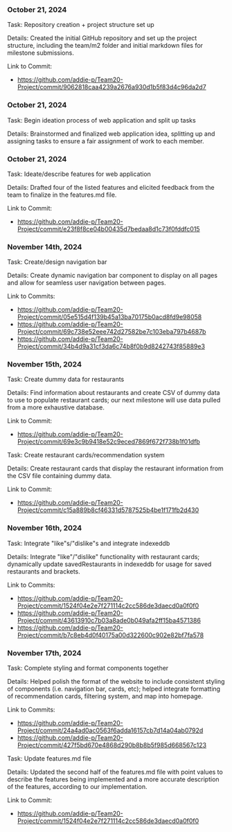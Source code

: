 ### October 21, 2024 

Task: Repository creation + project structure set up

Details: Created the initial GitHub repository and set up the project structure, including the team/m2 folder and initial markdown files for milestone submissions. 

Link to Commit: 
- https://github.com/addie-p/Team20-Project/commit/9062818caa4239a2676a930d1b5f83d4c96da2d7

### October 21, 2024 

Task: Begin ideation process of web application and split up tasks

Details: Brainstormed and finalized web application idea, splitting up and assigning tasks to ensure a fair assignment of work to each member.

### October 21, 2024 

Task: Ideate/describe features for web application

Details: Drafted four of the listed features and elicited feedback from the team to finalize in the features.md file.

Link to Commit: 
- https://github.com/addie-p/Team20-Project/commit/e23f8f8ce04b00435d7bedaa8d1c73f0fddfc015

### November 14th, 2024

Task: Create/design navigation bar

Details: Create dynamic navigation bar component to display on all pages and allow for seamless user navigation between pages.

Link to Commits:  
- https://github.com/addie-p/Team20-Project/commit/05e515d4f139b45a13ba70175b0acd8fd9e98058
- https://github.com/addie-p/Team20-Project/commit/69c738e52eee742d27582be7c103eba797b4687b
- https://github.com/addie-p/Team20-Project/commit/34b4d9a31cf3da6c74b8f0b9d8242743f85889e3

### November 15th, 2024

Task: Create dummy data for restaurants

Details: Find information about restaurants and create CSV of dummy data to use to populate restaurant cards; our next milestone will use data pulled from a more exhaustive database.

Link to Commit:
- https://github.com/addie-p/Team20-Project/commit/69e3c9b9418e52c9eced7869f672f738b1f01dfb

Task: Create restaurant cards/recommendation system

Details: Create restaurant cards that display the restaurant information from the CSV file containing dummy data.

Link to Commit: 
- https://github.com/addie-p/Team20-Project/commit/c15a889b8cf46331d5787525b4be1f171fb2d430

### November 16th, 2024 

Task: Integrate "like"s/"dislike"s and integrate indexeddb

Details: Integrate "like"/"dislike" functionality with restaurant cards; dynamically update savedRestaurants in indexeddb for usage for saved restaurants and brackets.

Link to Commits: 
- https://github.com/addie-p/Team20-Project/commit/1524f04e2e7f271114c2cc586de3daecd0a0f0f0
- https://github.com/addie-p/Team20-Project/commit/43613910c7b03a8ade0b049afa2ff15ba4571386
- https://github.com/addie-p/Team20-Project/commit/b7c8eb4d0f40175a00d322600c902e82bf7fa578

### November 17th, 2024 

Task: Complete styling and format components together

Details: Helped polish the format of the website to include consistent styling of components (i.e. navigation bar, cards, etc); helped integrate formatting of recommendation cards, filtering system, and map into homepage.

Link to Commits: 
- https://github.com/addie-p/Team20-Project/commit/24a4ad0ac0563f6adda16157cb7d14a04ab0792d
- https://github.com/addie-p/Team20-Project/commit/427f5bd670e4868d290b8b8b5f985d668567c123

Task: Update features.md file

Details: Updated the second half of the features.md file with point values to describe the features being implemented and a more accurate description of the features, according to our implementation.

Link to Commit:
- https://github.com/addie-p/Team20-Project/commit/1524f04e2e7f271114c2cc586de3daecd0a0f0f0
